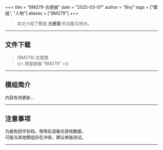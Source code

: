 +++
title = "BM279-古惑狼"
date = "2025-03-07"
author = "Bny"
tags = ["模组", "人物"]
aliases = ["BM279"]
+++

> 本文介绍了模组 **古惑狼** 的功能与特点。

---

## 文件下载

> [BM279] 古惑狼  
{{< 网盘链接 "BM279" >}}  

---

## 模组简介

>  
内容有待更新...  

---

## 注意事项

>  
为避免损坏存档，使用前请备份游戏数据。  
可能与其他模组存在冲突，建议单独测试。  

---

